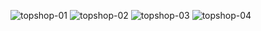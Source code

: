 ![topshop-01](https://i.imgur.com/3JsPndE.png)
![topshop-02](https://i.imgur.com/R02ifk8.png)
![topshop-03](https://i.imgur.com/RzwDzHi.png)
![topshop-04](https://i.imgur.com/miChTgr.png)